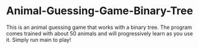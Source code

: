 # Animal-Guessing-Game-Binary-Tree

This is an animal guessing game that works with a binary tree.
The program comes trained with about 50 animals and will progressively learn as you use it.
Simply run main to play!

